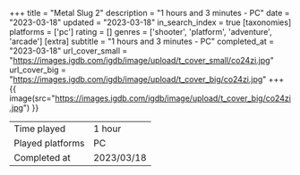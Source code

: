 +++
title = "Metal Slug 2"
description = "1 hours and 3 minutes - PC"
date = "2023-03-18"
updated = "2023-03-18"
in_search_index = true
[taxonomies]
platforms = ['pc']
rating = []
genres = ['shooter', 'platform', 'adventure', 'arcade']
[extra]
subtitle = "1 hours and 3 minutes - PC"
completed_at = "2023-03-18"
url_cover_small = "https://images.igdb.com/igdb/image/upload/t_cover_small/co24zi.jpg"
url_cover_big = "https://images.igdb.com/igdb/image/upload/t_cover_big/co24zi.jpg"
+++
{{ image(src="https://images.igdb.com/igdb/image/upload/t_cover_big/co24zi.jpg") }}

|              |            |
| ------------ | ---------- |
| Time played  | 1 hour |
| Played platforms    | PC |
| Completed at | 2023/03/18 |


